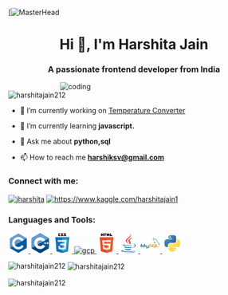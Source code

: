 [![MasterHead](https://media.licdn.com/dms/image/C5612AQErLJQyuT4h2Q/article-inline_image-shrink_1500_2232/0/1624597705774?e=1694649600&v=beta&t=-wOqxUul4z7IjhJwrBC_Ih_ma-42j49kNBovacvn-I4)


<h1 align="center">Hi 👋, I'm Harshita Jain</h1>
<h3 align="center">A passionate frontend developer from India</h3>
<img align="right" src="https://cdn.dribbble.com/users/4055494/screenshots/15215756/media/d2b66c4ca0192aa26d103448b3d1518b.gif" alt='coding' width='400'>

<p align="left"> <img src="https://komarev.com/ghpvc/?username=harshitajain212&label=Profile%20views&color=0e75b6&style=flat" alt="harshitajain212" /> </p>

- 🔭 I’m currently working on [Temperature Converter](https://github.com/harshitajain212/temperatureconverter)

- 🌱 I’m currently learning **javascript.**

- 💬 Ask me about **python,sql**

- 📫 How to reach me **harshiksv@gmail.com**

<h3 align="left">Connect with me:</h3>
<p align="left">
<a href="https://linkedin.com/in/jharshita" target="blank"><img align="center" src="https://raw.githubusercontent.com/rahuldkjain/github-profile-readme-generator/master/src/images/icons/Social/linked-in-alt.svg" alt="jharshita" height="30" width="40" /></a>
<a href="https://kaggle.com/https://www.kaggle.com/harshitajain1" target="blank"><img align="center" src="https://raw.githubusercontent.com/rahuldkjain/github-profile-readme-generator/master/src/images/icons/Social/kaggle.svg" alt="https://www.kaggle.com/harshitajain1" height="30" width="40" /></a>
</p>

<h3 align="left">Languages and Tools:</h3>
<p align="left"> <a href="https://www.cprogramming.com/" target="_blank" rel="noreferrer"> <img src="https://raw.githubusercontent.com/devicons/devicon/master/icons/c/c-original.svg" alt="c" width="40" height="40"/> </a> <a href="https://www.w3schools.com/cpp/" target="_blank" rel="noreferrer"> <img src="https://raw.githubusercontent.com/devicons/devicon/master/icons/cplusplus/cplusplus-original.svg" alt="cplusplus" width="40" height="40"/> </a> <a href="https://www.w3schools.com/css/" target="_blank" rel="noreferrer"> <img src="https://raw.githubusercontent.com/devicons/devicon/master/icons/css3/css3-original-wordmark.svg" alt="css3" width="40" height="40"/> </a> <a href="https://cloud.google.com" target="_blank" rel="noreferrer"> <img src="https://www.vectorlogo.zone/logos/google_cloud/google_cloud-icon.svg" alt="gcp" width="40" height="40"/> </a> <a href="https://www.w3.org/html/" target="_blank" rel="noreferrer"> <img src="https://raw.githubusercontent.com/devicons/devicon/master/icons/html5/html5-original-wordmark.svg" alt="html5" width="40" height="40"/> </a> <a href="https://www.java.com" target="_blank" rel="noreferrer"> <img src="https://raw.githubusercontent.com/devicons/devicon/master/icons/java/java-original.svg" alt="java" width="40" height="40"/> </a> <a href="https://www.mysql.com/" target="_blank" rel="noreferrer"> <img src="https://raw.githubusercontent.com/devicons/devicon/master/icons/mysql/mysql-original-wordmark.svg" alt="mysql" width="40" height="40"/> </a> <a href="https://www.python.org" target="_blank" rel="noreferrer"> <img src="https://raw.githubusercontent.com/devicons/devicon/master/icons/python/python-original.svg" alt="python" width="40" height="40"/> </a> </p>

<p><img align="left" src="https://github-readme-stats.vercel.app/api/top-langs?username=harshitajain212&show_icons=true&locale=en&layout=compact" alt="harshitajain212" /></p>

<p>&nbsp;<img align="center" src="https://github-readme-stats.vercel.app/api?username=harshitajain212&show_icons=true&locale=en" alt="harshitajain212" /></p>

<p><img align="center" src="https://github-readme-streak-stats.herokuapp.com/?user=harshitajain212&" alt="harshitajain212" /></p>

